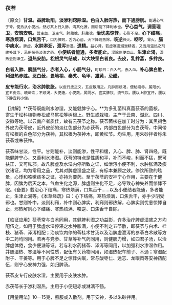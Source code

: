 ### 茯苓

〔原文〕**甘温。益脾助阳，淡渗利窍除湿。色白入肺泻热，而下通膀胱。**<small>能通心气于肾，使热从小便出，然必其上行入肺，清其化源，而后能下降利水也。</small>**宁心益气，调营理卫，安魄安魂。**<small>营主血，卫主气，肺藏魄，肝藏魂。</small>**治忧恚惊悸，**<small>心肝不足。</small>**心下结痛，寒热烦满，口焦舌干，**<small>口为脾窍，舌为心苗。火下降则热除。</small>**咳逆**<small>肺火。</small>**呕哕，**<small>胃火。</small>**膈中痰水，**<small>脾虚。</small>**水肿淋沥，泄泻**<small>渗湿。</small>**遗精。**<small>益心肾。若虚寒遗溺泄精者，又当用温热之剂峻补其下，忌用茯苓淡渗之药。</small>**小便结者能通，多者能止。**<small>湿除则便自止。</small>**生津止渴，**<small>湿热去则津生。</small>**退热安胎。松根灵气结成，以大块坚白者良。去皮，乳拌蒸，多拌良。**

**白者入肺、膀胱气分，赤者入心，小肠气分，**<small>时珍曰：白入气，赤入血。</small>**补心脾白胜，利湿热赤胜。恶白蔹，畏地榆、秦艽、龟甲、雄黄，忌醋。**

**皮专能行水，治水肿肤胀。**<small>以皮行皮之义，五皮散用之。凡肿而烦渴，便秘溺赤，属阳水，宜五皮饮、疏凿饮；不烦渴，大便溏，小便数，属阴水，宜实脾饮、流气饮。腰以上肿宜汗，腰以下肿宜利小便。</small>

【讲解】**茯苓既能利水渗湿，又能健脾宁心。**为多孔菌科真菌茯苓的菌核。寄生于松科植物赤松或马尾松等树根上。野生或栽培。主产于云南、湖北、四川、安徽等地。以云南产者质佳，故有云茯苓之称。茯苓菌核在加工时分为：其黑褐色外皮为茯苓皮，近外皮部的淡红色部分为赤茯苓，内部白色部分为白茯苓，中间带有松根的白色部分为茯神，其松根为茯神木，即黄松节。均生用，用朱砂拌者称朱茯苓或朱茯神。

茯苓味甘淡，性平。甘则能补，淡则能渗，性平和缓，入心、脾、肺、肾四经。既能健脾宁心，又善利水渗湿。茯苓的特点是性质和平，补而不峻，利而不猛，既可扶正，又可祛邪。故凡脾虚及水湿内停所致之证，如泄泻小便不利，水肿胀满及痰饮诸证，均为常用之品，尤其对脾虚湿盛之证，有标本兼顾之效。停饮所致的眩晕，心悸和咳嗽痰多之证，亦持为要药。至于茯苓的安神宁心作用，主要在于健脾，因脾为后天之本，气血生化之源，脾虚则生化不足，必导致心神失养而惊悸不眠。《备要》载治心下结痛，寒热烦满，口焦舌干……以及小便结者能通，多者能止，生津止渴等。《本草经疏》曰：心下结痛，寒热烦满，口焦舌干，亦手少阴受邪也。甘则补中，淡则利窍，补中则心脾实，利窍则邪热解，心脾实则忧恚惊悸自止，邪热解则心下结痛、寒热烦满、咳逆、口焦舌干自除。

【临证应用】茯苓常与白术同用，其健脾利湿之功益彰，许多治疗脾虚湿盛之方均配伍之。如用于脾虚水湿停滞之水肿胀满，小便不利之五苓散，即茯苓与白术、桂枝、猪苓、泽泻相配；治痰饮内停的苓桂术甘汤以及治脾虚泄泻的参苓白术散等方中二药均同用。若再与党参、甘草等补气药同用，则健脾力增，如四君子汤，以治脾虚体倦，食少便溏等证。若与利水药猪苓、泽泻等同用，以加强利水渗湿作用。并随湿热、寒湿等不同性质，配伍有关药物同用，如湿热配车前子、木通；寒湿配附子、干姜等。用于心脾不足之惊悸失眠，常与酸枣仁、远志、龙眼肉等安神药配伍，则宁心安神力强，如归脾汤。

茯苓皮专行皮肤水湿，主要用于皮肤水肿。

赤茯苓长于渗利湿热，主用于小便短赤或淋漓不畅。

【用量用法】10—15克，煎服或入散剂。用于安神，多以朱砂拌用。
